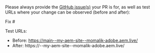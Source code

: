 Please always provide the [GitHub issue(s)](../issues) your PR is for, as well as test URLs where your change can be observed (before and after):

Fix #<gh-issue-id>

Test URLs:
- Before: https://main--my-aem-site--momalik-adobe.aem.live/
- After: https://<branch>--my-aem-site--momalik-adobe.aem.live/
